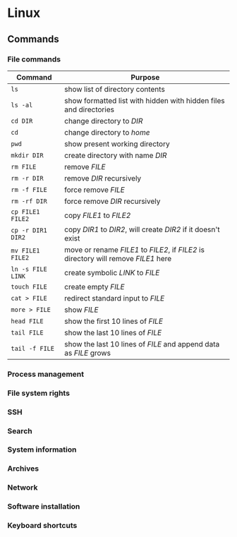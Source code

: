 # Linux

## Commands

### File commands

| Command           | Purpose                                                      |
| ----------------- | ------------------------------------------------------------ |
| `ls`              | show list of directory contents                              |
| `ls -al`          | show formatted list with hidden with hidden files and directories |
| `cd DIR`          | change directory to *DIR*                                    |
| `cd`              | change directory to *home*                                   |
| `pwd`             | show present working directory                               |
| `mkdir DIR`       | create directory with name *DIR*                             |
| `rm FILE`         | remove *FILE*                                                |
| `rm -r DIR`       | remove *DIR* recursively                                     |
| `rm -f FILE`      | force remove *FILE*                                          |
| `rm -rf DIR`      | force remove *DIR* recursively                               |
| `cp FILE1 FILE2`  | copy *FILE1* to *FILE2*                                      |
| `cp -r DIR1 DIR2` | copy *DIR1* to *DIR2*, will create *DIR2* if it doesn't exist |
| `mv FILE1 FILE2`  | move or rename *FILE1* to *FILE2*, if *FILE2* is directory will remove *FILE1* here |
| `ln -s FILE LINK` | create symbolic *LINK* to *FILE*                             |
| `touch FILE`      | create empty *FILE*                                          |
| `cat > FILE`      | redirect standard input to *FILE*                            |
| `more > FILE`     | show *FILE*                                                  |
| `head FILE`       | show the first 10 lines of *FILE*                            |
| `tail FILE`       | show the last 10 lines of *FILE*                             |
| `tail -f FILE`    | show the last 10 lines of *FILE* and append data as *FILE* grows |

### Process management

### File system rights

### SSH

### Search

### System information

### Archives

### Network

### Software installation

### Keyboard shortcuts